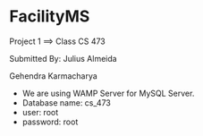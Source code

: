 FacilityMS
==========
Project 1  ==> Class CS 473

Submitted By:
Julius Almeida

Gehendra Karmacharya​

- We are using WAMP Server for MySQL Server.
- Database name: cs_473
- user: root
- password: root



